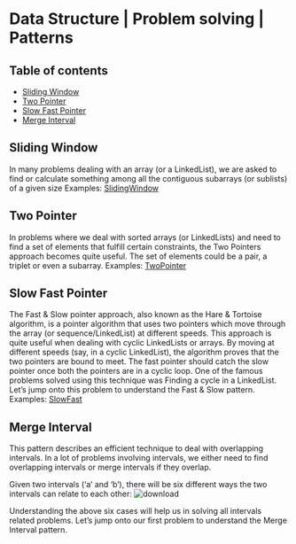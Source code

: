 # Data Structure | Problem solving | Patterns

## Table of contents
* [Sliding Window](#SlidingWindow)
* [Two Pointer](#TwoPointer)
* [Slow Fast Pointer](#SlowFastPointer)
* [Merge Interval](#MergeInterval )

## Sliding Window
In many problems dealing with an array (or a LinkedList), we are asked to find or calculate something among all the contiguous subarrays (or sublists) of a given size
Examples: [SlidingWindow](https://github.com/kansujiya/DS_Patterns/blob/master/src/SlidingWindow.java)

## Two Pointer
In problems where we deal with sorted arrays (or LinkedLists) and need to find a set of elements that fulfill certain constraints, the Two Pointers approach becomes quite useful. The set of elements could be a pair, a triplet or even a subarray.
Examples: [TwoPointer](https://github.com/kansujiya/DS_Patterns/blob/master/src/TwoPointer.java)

## Slow Fast Pointer
The Fast & Slow pointer approach, also known as the Hare & Tortoise algorithm, is a pointer algorithm that uses two pointers which move through the array (or sequence/LinkedList) at different speeds. This approach is quite useful when dealing with cyclic LinkedLists or arrays.
By moving at different speeds (say, in a cyclic LinkedList), the algorithm proves that the two pointers are bound to meet. The fast pointer should catch the slow pointer once both the pointers are in a cyclic loop.
One of the famous problems solved using this technique was Finding a cycle in a LinkedList. Let’s jump onto this problem to understand the Fast & Slow pattern.
Examples: [SlowFast](https://github.com/kansujiya/DS_Patterns/blob/master/src/TwoPointer.java)

## Merge Interval
This pattern describes an efficient technique to deal with overlapping intervals. In a lot of problems involving intervals, we either need to find overlapping intervals or merge intervals if they overlap.

Given two intervals (‘a’ and ‘b’), there will be six different ways the two intervals can relate to each other:
![download](https://user-images.githubusercontent.com/19146258/117770306-65ce1880-b252-11eb-8fbb-6d2193cbe43a.png)

Understanding the above six cases will help us in solving all intervals related problems. Let’s jump onto our first problem to understand the Merge Interval pattern.

